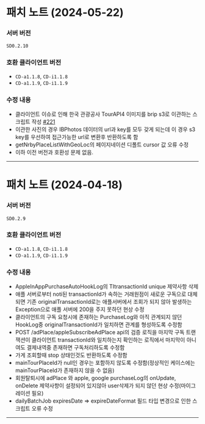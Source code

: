 # 패치 노트 (2024-05-22)

### 서버 버전

`SD0.2.10`

### 호환 클라이언트 버전

- `CD-a1.1.8`, `CD-i1.1.8`
- `CD-a1.1.9`, `CD-i1.1.9`

### 수정 내용

- 클라이언트 이슈로 인해 한국 관광공사 TourAPI4 이미지를 brip s3로 이관하는 스크립트 작성 [#221](https://github.com/idealbloom/TravelIt-RN/issues/221)
- 이관한 사진의 경우 IBPhotos 데이터의 url과 key를 모두 갖게 되는데 이 경우 s3 key를 우선하여 접근가능한 url로 변환후 반환하도록 함
- getNrbyPlaceListWithGeoLoc의 페이지네이션 디폴트 cursor 값 오류 수정
- 이하 이전 버전과 호환성 문제 없음.

---

# 패치 노트 (2024-04-18)

### 서버 버전

`SD0.2.9`

### 호환 클라이언트 버전

- `CD-a1.1.8`, `CD-i1.1.8`
- `CD-a1.1.9`, `CD-i1.1.9`

### 수정 내용

- AppleInAppPurchaseAutoHookLog의 TItransactionId unique 제약사항 삭제
- 애플 서버로부터 noti된 transactionId가 속하는 거래원점이 새로운 구독으로 대체되면 기존 originalTransactionId로는 애플서버에서 조회가 되지 않아 발생하는 Exception으로 애플 서버에 200을 주지 못하던 현상 수정
- 클라이언트의 구독 요청시에 존재하는 PurchaseLog와 아직 관계되지 않던 HookLog중 originalTransactionId가 일치하면 관계를 형성하도록 수정함
- POST /adPlace/appleSubscribeAdPlace api의 검증 로직을 마지막 구독 트랜잭션이 클라이언트 transactionId와 일치하는지 확인하는 로직에서 마지막이 아니여도 결제내역중 존재하면 구독처리하도록 수정함
- 가게 조회할때 stop 상태인것도 반환하도록 수정함
- mainTourPlaceId가 null인 경우는 포함하지 않도록 수정함(정상적인 케이스에는 mainTourPlaceId가 존재하지 않을 수 없음)
- 회원탈퇴시에 adPlace 와 apple, google purchaseLog의 onUpdate, onDelete 제약사항이 설정되어 있지않아 user삭제가 되지 않던 현상 수정(마이그레이션 필요)
- dailyBatchJob expiresDate => expireDateFormat 필드 타입 변경으로 인한 스크립트 오류 수정

---
